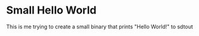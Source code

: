# Small Hello World
This is me trying to create a small binary that prints "Hello World!" to sdtout

